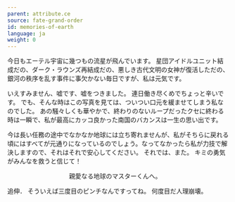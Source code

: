 ```yaml
---
parent: attribute.ce
source: fate-grand-order
id: memories-of-earth
language: ja
weight: 0
---
```


今日もエーテル宇宙に幾つもの流星が飛んでいます。
星団アイドルユニット結成だの、ダーク・ラウンズ再結成だの、悪しき古代文明の女神が復活しただの、銀河の秩序を乱す事件に事欠かない毎日ですが、私は元気です。

いえすみません、嘘です、嘘をつきました。
連日働き尽くめでちょっと辛いです。
でも、そんな時はこの写真を見ては、ついつい口元を緩ませてしまう私なのでした。
あの騒々しくも華やかで、終わりのないループだったクセに終わる時は一瞬で、私が最高にカッコ良かった南国のバカンスは一生の思い出です。

今は長い任務の途中でなかなか地球には立ち寄れませんが、私がそちらに戻れる頃にはすべてが元通りになっているのでしょう。なってなかったら私が力技で解決しますので、それはそれで安心してください。
それでは、また。
キミの勇気がみんなを救うと信じて！

　　　　　　　　　　親愛なる地球のマスターくんへ。

















追伸．
そういえば三度目のピンチなんですってね。
何度目だ人理崩壊。
